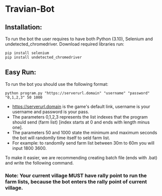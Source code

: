# Travian-Bot

## Installation:
To run the bot the user requires to have both Python (3.10), Selenium and undetected_chromedriver.
Download required libraries run:
```
pip install selenium
pip install undetected_chromedriver
```
 
## Easy Run: 
To run the bot you should use the following format: 
```
python program.py "https://serverurl.domain" "username" "password" "0,1,2,3" 50 1000
```
- https://serverurl.domain is the game's default link, username is your username and password is your pass. 
- The parameters 0,1,2,3 represents the list indexes that the program should send (farm list) [index starts at 0 and ends with length minus one].
- The parameters 50 and 1000 state the minimum and maximum seconds the bot will randomlly time itself to seld farm list.
- For example: to randomlly send farm list between 30m to 60m you will input 1800 3600.
 
 
To make it easier, we are recommending creating batch file (ends with .bat) and write the following command.
### Note: Your current village MUST have rally point to run the farm lists, because the bot enters the rally point of current village. 
